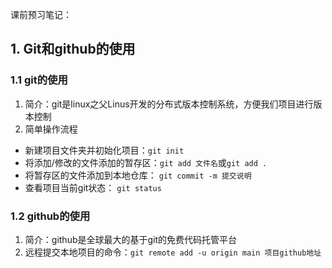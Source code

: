 课前预习笔记：
## 1. Git和github的使用
### 1.1 git的使用
1. 简介：git是linux之父Linus开发的分布式版本控制系统，方便我们项目进行版本控制
2. 简单操作流程
- 新建项目文件夹并初始化项目：`git init`
- 将添加/修改的文件添加的暂存区：`git add 文件名`或`git add .`
- 将暂存区的文件添加到本地仓库： `git commit -m 提交说明`
- 查看项目当前git状态：  `git status`
### 1.2 github的使用
1. 简介：github是全球最大的基于git的免费代码托管平台
2. 远程提交本地项目的命令：`git remote add -u origin main 项目github地址`

